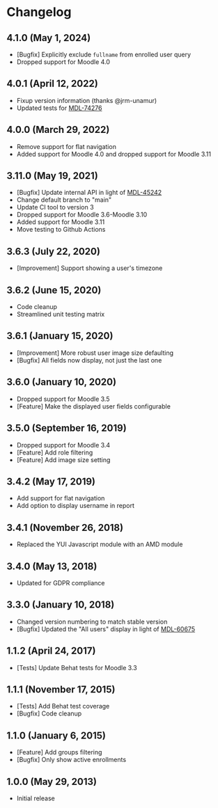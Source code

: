 # Changelog

## 4.1.0 (May 1, 2024)

- [Bugfix] Explicitly exclude `fullname` from enrolled user query
- Dropped support for Moodle 4.0

## 4.0.1 (April 12, 2022)

- Fixup version information (thanks @jrm-unamur)
- Updated tests for [MDL-74276](https://tracker.moodle.org/browse/MDL-74276)

## 4.0.0 (March 29, 2022)

- Remove support for flat navigation
- Added support for Moodle 4.0 and dropped support for Moodle 3.11

## 3.11.0 (May 19, 2021)

- [Bugfix] Update internal API in light of [MDL-45242](https://tracker.moodle.org/browse/MDL-45242)
- Change default branch to "main"
- Update CI tool to version 3
- Dropped support for Moodle 3.6-Moodle 3.10
- Added support for Moodle 3.11
- Move testing to Github Actions

## 3.6.3 (July 22, 2020)

- [Improvement] Support showing a user's timezone

## 3.6.2 (June 15, 2020)

- Code cleanup
- Streamlined unit testing matrix

## 3.6.1 (January 15, 2020)

- [Improvement] More robust user image size defaulting
- [Bugfix] All fields now display, not just the last one

## 3.6.0 (January 10, 2020)

- Dropped support for Moodle 3.5
- [Feature] Make the displayed user fields configurable

## 3.5.0 (September 16, 2019)

- Dropped support for Moodle 3.4
- [Feature] Add role filtering
- [Feature] Add image size setting

## 3.4.2 (May 17, 2019)

- Add support for flat navigation
- Add option to display username in report

## 3.4.1 (November 26, 2018)

- Replaced the YUI Javascript module with an AMD module

## 3.4.0 (May 13, 2018)

- Updated for GDPR compliance

## 3.3.0 (January 10, 2018)

- Changed version numbering to match stable version
- [Bugfix] Updated the "All users" display in light of [MDL-60675](https://tracker.moodle.org/browse/MDL-60675)

## 1.1.2 (April 24, 2017)

- [Tests] Update Behat tests for Moodle 3.3

## 1.1.1 (November 17, 2015)

- [Tests] Add Behat test coverage
- [Bugfix] Code cleanup

## 1.1.0 (January 6, 2015)

- [Feature] Add groups filtering
- [Bugfix] Only show active enrollments

## 1.0.0 (May 29, 2013)

- Initial release

